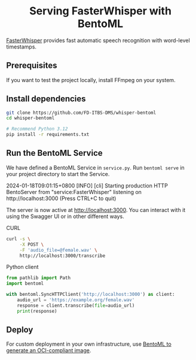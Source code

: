 <div align="center">
    <h1 align="center">Serving FasterWhisper with BentoML</h1>
</div>

[FasterWhisper](https://github.com/SYSTRAN/faster-whisper) provides fast automatic speech recognition with word-level timestamps.


## Prerequisites

If you want to test the project locally, install FFmpeg on your system.

## Install dependencies

```bash
git clone https://github.com/FD-ITBS-DMS/whisper-bentoml
cd whisper-bentoml

# Recommend Python 3.12
pip install -r requirements.txt
```

## Run the BentoML Service

We have defined a BentoML Service in `service.py`. Run `bentoml serve` in your project directory to start the Service.

2024-01-18T09:01:15+0800 [INFO] [cli] Starting production HTTP BentoServer from "service:FasterWhisper" listening on http://localhost:3000 (Press CTRL+C to quit)

The server is now active at [http://localhost:3000](http://localhost:3000/). You can interact with it using the Swagger UI or in other different ways.

CURL

```bash
curl -s \
     -X POST \
     -F 'audio_file=@female.wav' \
     http://localhost:3000/transcribe
```

Python client

```python
from pathlib import Path
import bentoml

with bentoml.SyncHTTPClient('http://localhost:3000') as client:
    audio_url = 'https://example.org/female.wav'
    response = client.transcribe(file=audio_url)
    print(response)
```

## Deploy

For custom deployment in your own infrastructure, use [BentoML to generate an OCI-compliant image](https://docs.bentoml.com/en/latest/guides/containerization.html).